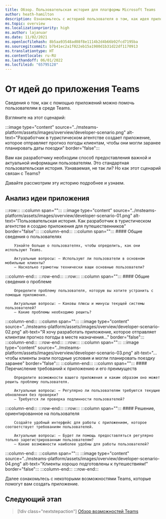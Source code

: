 ```yaml
---
title: Обзор. Пользовательская история для платформы Microsoft Teams
author: heath-hamilton
description: Ознакомьтесь с историей пользователя о том, как идея приложения соответствует требованиям пользователей на платформе Microsoft Teams.
ms.topic: overview
ms.localizationpriority: high
ms.author: lajanuar
ms.date: 11/02/2021
ms.openlocfilehash: 8b5aa93548ad08f8e1114b2d4b66b92fcd7195ba
ms.sourcegitcommit: b7b41ec2a1f022eb15a1980d1b31d22df1170913
ms.translationtype: HT
ms.contentlocale: ru-RU
ms.lasthandoff: 06/01/2022
ms.locfileid: "65795128"
---
```

# <a name="from-ideas-to-teams-app"></a>От идей до приложения Teams

Сведения о том, как с помощью приложений можно помочь пользователям в среде Teams.

Взгляните на этот сценарий:

:::image type="content" source="../msteams-platform/assets/images/overview/developer-scenario.png" alt-text="Разработчик в туристическом агентстве создает приложение, которое отправляет прогноз погоды клиентам, чтобы они могли заранее планировать даты поездки" border="false":::

Вам как разработчику необходим способ предоставления важной и актуальной информации пользователям. Это стандартная пользовательская история. Узнаваемая, не так ли? Но как этот сценарий связан с Teams?

Давайте рассмотрим эту историю подробнее и узнаем.

## <a name="delve-into-app-ideation"></a>Анализ идеи приложения

:::row:::
   :::column span="":::
      :::image type="content" source="../msteams-platform/assets/images/overview/developer-scenario-01.png" alt-text="Пользовательская история. Как разработчик в туристическом агентстве я создаю приложения для путешественников" border="false":::
   :::column-end:::
   :::column span="":::
      #### <a name="understand-your-user"></a>Общие сведения о пользователях

        Узнайте больше о пользователях, чтобы определить, как они используют Teams. 
        
        Актуальные вопросы: – Используют ли пользователи в основном мобильные клиенты?
        – Насколько грамотны технически ваши основные пользователи?
   :::column-end:::
:::row-end:::
:::row:::
   :::column span="":::
      #### <a name="understand-the-problem"></a>Общие сведения о проблеме

        Определите проблему пользователя, которую вы хотите устранить с помощью приложения. 

        Актуальные вопросы: – Каковы плюсы и минусы текущей системы пользователей?
        – Какие проблемы необходимо решить?
   :::column-end:::
   :::column span="":::
       :::image type="content" source="../msteams-platform/assets/images/overview/developer-scenario-02.png" alt-text="Я хочу разработать приложение, которое отправляет клиентам прогноз погоды в месте назначения…" border="false":::
   :::column-end:::
:::row-end:::
:::row:::
   :::column span="":::
      :::image type="content" source="../msteams-platform/assets/images/overview/developer-scenario-03.png" alt-text="…чтобы клиенты знали погодные условия и могли планировать поездку заранее" border="false":::
   :::column-end:::
   :::column span="":::
      #### <a name="list-app-requirements-and-benefits"></a>Перечисление требований к приложению и его преимуществ

        Определите возможности вашего приложения и каким образом оно может решить проблему пользователя. 

        Актуальные вопросы: – Регулярно ли пользователям требуются текущие обновления без проверки?
        – Требуется ли проверка подлинности пользователей?
   :::column-end:::
:::row-end:::
:::row:::
   :::column span="":::
      #### <a name="user-centric-solution"></a>Решение, ориентированное на пользователя

        Создайте удобный интерфейс для работы с приложением, которое соответствует требованиям пользователей. 

        Актуальные вопросы: – Будет ли помощь предоставляться регулярно только зарегистрированным пользователям?
        – Какие возможности наиболее удобны для работы пользователей?
   :::column-end:::
   :::column span="":::
       :::image type="content" source="../msteams-platform/assets/images/overview/developer-scenario-04.png" alt-text="Клиенты хорошо подготовлены к путешествиям!" border="false":::
   :::column-end:::
:::row-end:::

Далее ознакомьтесь с некоторыми возможностями Teams, которые помогут вам создать приложение.

## <a name="next-step"></a>Следующий этап

> [!div class="nextstepaction"]
> [Обзор возможностей Teams](overview-explore.md)
